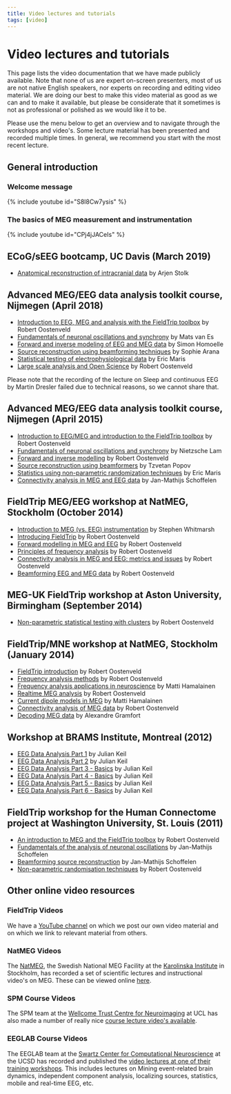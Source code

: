 ```yaml
---
title: Video lectures and tutorials
tags: [video]
---
```


# Video lectures and tutorials

This page lists the video documentation that we have made publicly available. Note that none of us are expert on-screen presenters, most of us are not native English speakers, nor experts on recording and editing video material. We are doing our best to make this video material as good as we can and to make it available, but please be considerate that it sometimes is not as professional or polished as we would like it to be.

Please use the menu below to get an overview and to navigate through the workshops and video's. Some lecture material has been presented and recorded multiple times. In general, we recommend you start with the most recent lecture.

## General introduction

### Welcome message

{% include youtube id="S8l8Cw7ysis" %}

### The basics of MEG measurement and instrumentation

{% include youtube id="CPj4jJACeIs" %}

## ECoG/sEEG bootcamp, UC Davis (March 2019)

- [Anatomical reconstruction of intracranial data](https://youtu.be/NdIqUSPPAeM) by Arjen Stolk

## Advanced MEG/EEG data analysis toolkit course, Nijmegen (April 2018)

- [Introduction to EEG, MEG and analysis with the FieldTrip toolbox](https://www.youtube.com/watch?v=7B4rDZYwQLM) by Robert Oostenveld
- [Fundamentals of neuronal oscillations and synchrony](https://www.youtube.com/watch?v=dHTuzMsjVJA) by Mats van Es
- [Forward and inverse modeling of EEG and MEG data](https://www.youtube.com/watch?v=3Q8HLHNieuI) by Simon Homoelle
- [Source reconstruction using beamforming techniques](https://www.youtube.com/watch?v=pE0WAKd_Ve4) by Sophie Arana
- [Statistical testing of electrophysiological data](https://www.youtube.com/watch?v=y-HCeOva33w) by Eric Maris
- [Large scale analysis and Open Science](https://www.youtube.com/watch?v=4kkDZum2UaE) by Robert Oostenveld

Please note that the recording of the lecture on Sleep and continuous EEG by Martin Dresler failed due to technical reasons, so we cannot share that.

## Advanced MEG/EEG data analysis toolkit course, Nijmegen (April 2015)

- [Introduction to EEG/MEG and introduction to the FieldTrip toolbox](https://www.youtube.com/watch?v=eUVL_twWNdk) by Robert Oostenveld
- [Fundamentals of neuronal oscillations and synchrony](https://www.youtube.com/watch?v=vwPpSglPJTE) by Nietzsche Lam
- [Forward and inverse modelling](https://www.youtube.com/watch?v=86f5_x9SVQQ) by Robert Oostenveld
- [Source reconstruction using beamformers](https://www.youtube.com/watch?v=Ez72OFjSABs) by Tzvetan Popov
- [Statistics using non-parametric randomization techniques](https://www.youtube.com/watch?v=x0hR-VsHZj8) by Eric Maris
- [Connectivity analysis in MEG and EEG data](https://www.youtube.com/watch?v=ZBwh0Vm4fh4) by Jan-Mathijs Schoffelen

## FieldTrip MEG/EEG workshop at NatMEG, Stockholm (October 2014)

- [Introduction to MEG (vs. EEG) instrumentation](https://www.youtube.com/watch?v=15Qs4fuPpes) by Stephen Whitmarsh
- [Introducing FieldTrip](https://www.youtube.com/watch?v=zOxCqcYmIfA) by Robert Oostenveld
- [Forward modelling in MEG and EEG](https://www.youtube.com/watch?v=4pVaY6f25w0) by Robert Oostenveld
- [Principles of frequency analysis](https://www.youtube.com/watch?v=QLvsa1r1Voc) by Robert Oostenveld
- [Connectivity analysis in MEG and EEG: metrics and issues](https://www.youtube.com/watch?v=-RpQklxbCsg) by Robert Oostenveld
- [Beamforming EEG and MEG data](https://www.youtube.com/watch?v=7eS11DtbIPw) by Robert Oostenveld

## MEG-UK FieldTrip workshop at Aston University, Birmingham (September 2014)

- [Non-parametric statistical testing with clusters](https://www.youtube.com/watch?v=vOSfabsDUNg) by Robert Oostenveld

## FieldTrip/MNE workshop at NatMEG, Stockholm (January 2014)

- [FieldTrip introduction](https://www.youtube.com/watch?v=I1lQumrWFKs) by Robert Oostenveld
- [Frequency analysis methods](https://www.youtube.com/watch?v=6EIBh5lHNSc) by Robert Oostenveld
- [Frequency analysis applications in neuroscience](https://www.youtube.com/watch?v=7R5SmoG8pD0) by Matti Hamalainen
- [Realtime MEG analysis](https://www.youtube.com/watch?v=nLaOcMMvcNI) by Robert Oostenveld
- [Current dipole models in MEG](https://www.youtube.com/watch?v=pFdCWsqPEFg) by Matti Hamalainen
- [Connectivity analysis of MEG data](https://www.youtube.com/watch?v=LKrxdrntWcQ) by Robert Oostenveld
- [Decoding MEG data](https://www.youtube.com/watch?v=f3yrVfVtCUE) by Alexandre Gramfort

## Workshop at BRAMS Institute, Montreal (2012)

- [EEG Data Analysis Part 1](http://vimeo.com/43116694) by Julian Keil
- [EEG Data Analysis Part 2](http://vimeo.com/43120640) by Julian Keil
- [EEG Data Analysis Part 3 - Basics](http://vimeo.com/45658196) by Julian Keil
- [EEG Data Analysis Part 4 - Basics](http://vimeo.com/46230253) by Julian Keil
- [EEG Data Analysis Part 5 - Basics](http://vimeo.com/46444290) by Julian Keil
- [EEG Data Analysis Part 6 - Basics](http://vimeo.com/45902548) by Julian Keil

## FieldTrip workshop for the Human Connectome project at Washington University, St. Louis (2011)

- [An introduction to MEG and the FieldTrip toolbox](http://vimeo.com/21604990) by Robert Oostenveld
- [Fundamentals of the analysis of neuronal oscillations](http://vimeo.com/21701689) by Jan-Mathijs Schoffelen
- [Beamforming source reconstruction](http://vimeo.com/21717754) by Jan-Mathijs Schoffelen
- [Non-parametric randomisation techniques](http://vimeo.com/21724687) by Robert Oostenveld

## Other online video resources

### FieldTrip Videos

We have a [YouTube channel](https://www.youtube.com/fieldtriptoolbox) on which we post our own video material and on which we link to relevant material from others.

### NatMEG Videos

The [NatMEG](https://www.natmeg.se), the Swedish National MEG Facility at the [Karolinska Institute](http://www.ki.se) in Stockholm, has recorded a set of scientific lectures and instructional video's on MEG. These can be viewed online [here](http://natmeg.se/learnaboutmeg/meglectures/index.html).

### SPM Course Videos

The SPM team at the [Wellcome Trust Centre for Neuroimaging](http://www.fil.ion.ucl.ac.uk) at UCL has also made a number of really nice [course lecture video's available](http://www.fil.ion.ucl.ac.uk/spm/course/video/).

### EEGLAB Course Videos

The EEGLAB team at the [Swartz Center for Computational Neuroscience](https://sccn.ucsd.edu) at the UCSD has recorded and published the [video lectures at one of their training workshops](http://thesciencenetwork.org/programs/12th-eeglab-workshop). This includes lectures on Mining event-related brain dynamics, independent component analysis, localizing sources, statistics, mobile and real-time EEG, etc.
